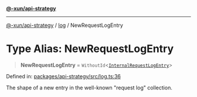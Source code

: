 [**@-xun/api-strategy**](../../README.md)

***

[@-xun/api-strategy](../../README.md) / [log](../README.md) / NewRequestLogEntry

# Type Alias: NewRequestLogEntry

> **NewRequestLogEntry** = `WithoutId`\<[`InternalRequestLogEntry`](InternalRequestLogEntry.md)\>

Defined in: [packages/api-strategy/src/log.ts:36](https://github.com/Xunnamius/api-utils/blob/52a8c73e7bc88df6639a2fe1c2313f726aa468a9/packages/api-strategy/src/log.ts#L36)

The shape of a new entry in the well-known "request log" collection.
